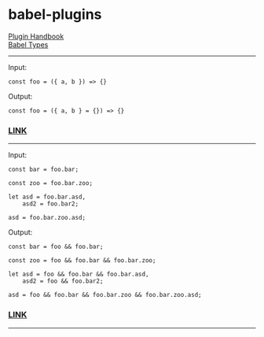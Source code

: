 # babel-plugins

[Plugin Handbook](https://github.com/jamiebuilds/babel-handbook/blob/master/translations/en/plugin-handbook.md)<br />
[Babel Types](https://babeljs.io/docs/en/next/babel-types.html)

---

Input:

```
const foo = ({ a, b }) => {}
```

Output:

```
const foo = ({ a, b } = {}) => {}
```

### [LINK](plugins/pivanov-1)

---

Input:

```
const bar = foo.bar;

const zoo = foo.bar.zoo;

let asd = foo.bar.asd,
    asd2 = foo.bar2;

asd = foo.bar.zoo.asd;
```

Output:

```
const bar = foo && foo.bar;

const zoo = foo && foo.bar && foo.bar.zoo;

let asd = foo && foo.bar && foo.bar.asd,
    asd2 = foo && foo.bar2;

asd = foo && foo.bar && foo.bar.zoo && foo.bar.zoo.asd;
```

### [LINK](plugins/mikediam-1)

---
